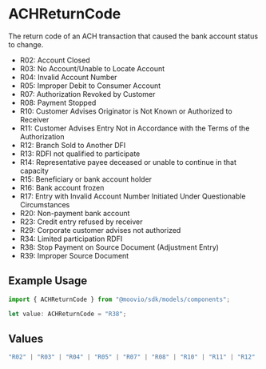 # ACHReturnCode

The return code of an ACH transaction that caused the bank account status to change.

- R02: Account Closed
- R03: No Account/Unable to Locate Account
- R04: Invalid Account Number
- R05: Improper Debit to Consumer Account
- R07: Authorization Revoked by Customer
- R08: Payment Stopped
- R10: Customer Advises Originator is Not Known or Authorized to Receiver
- R11: Customer Advises Entry Not in Accordance with the Terms of the Authorization
- R12: Branch Sold to Another DFI
- R13: RDFI not qualified to participate
- R14: Representative payee deceased or unable to continue in that capacity
- R15: Beneficiary or bank account holder
- R16: Bank account frozen
- R17: Entry with Invalid Account Number Initiated Under Questionable Circumstances
- R20: Non-payment bank account
- R23: Credit entry refused by receiver
- R29: Corporate customer advises not authorized
- R34: Limited participation RDFI
- R38: Stop Payment on Source Document (Adjustment Entry)
- R39: Improper Source Document

## Example Usage

```typescript
import { ACHReturnCode } from "@moovio/sdk/models/components";

let value: ACHReturnCode = "R38";
```

## Values

```typescript
"R02" | "R03" | "R04" | "R05" | "R07" | "R08" | "R10" | "R11" | "R12" | "R13" | "R14" | "R15" | "R16" | "R17" | "R20" | "R23" | "R29" | "R34" | "R38" | "R39"
```